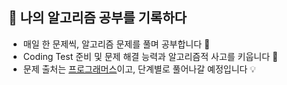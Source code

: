 ## 📖 나의 알고리즘 공부를 기록하다

- 매일 한 문제씩, 알고리즘 문제를 풀며 공부합니다 📝
- Coding Test 준비 및 문제 해결 능력과 알고리즘적 사고를 키웁니다 💪
- 문제 출처는 [프로그래머스](https://programmers.co.kr/)이고, 단계별로 풀어나갈 예정입니다 💡
